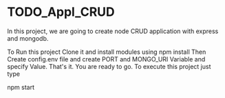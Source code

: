 # TODO_Appl_CRUD

In this project, we are going to create node CRUD application with express and mongodb.

To Run this project Clone it and install modules using
npm install
Then Create config.env file and create PORT and MONGO_URI Variable and specify Value. That's it. You are ready to go. To execute this project just type

npm start
